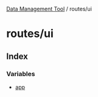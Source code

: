 [Data Management Tool](../../index.md) / routes/ui

# routes/ui

## Index

### Variables

- [app](variables/app.md)
